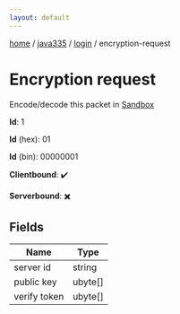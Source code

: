 ```yaml
---
layout: default
---
```


[home](/)  /  [java335](/protocol/java335)  /  [login](/protocol/java335/login)  /  encryption-request

# Encryption request

Encode/decode this packet in [Sandbox](../../../sandbox/java335#login.encryption_request)

**Id**: 1

**Id** (hex): 01

**Id** (bin): 00000001

**Clientbound**: ✔️

**Serverbound**: ✖️

## Fields

Name | Type
---|---
server id | string
public key | ubyte[]
verify token | ubyte[]
